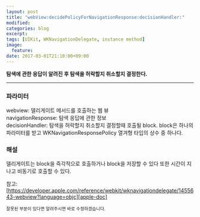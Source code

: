 ```yaml
---
layout: post
title: "webView:decidePolicyForNavigationResponse:decisionHandler:"
modified:
categories: blog
excerpt:
tags: [UIKit, WKNavigationDelegate, instance method]
image:
  feature:
date: 2017-03-01T21:10:00+09:00
---
```

**탐색에 관한 응답이 알려진 후 탐색을 허락할지 취소할지 결정한다.**

----
### 파라미터
webview: 델리게이트 메서드를 호출하는 웹 뷰 <br>
navigationResponse: 탐색 응답에 관한 정보 <br>
decisionHandler: 탐색을 허락할지 취소할지 결정할때 호출될 block. block은 하나의 파라미터를 받고 WKNavigationResponsePolicy 열겨형 타입의 상수 중 하나다.

### 해설
델리게이트는 block을 즉각적으로 호출하거나 block을 저장할 수 있다 또한 시간이 지나고 비동기로 호출할 수 있다.

참고: [https://developer.apple.com/reference/webkit/wknavigationdelegate/1455643-webview?language=objc][apple-doc]


<sub>잘못된 부분이 있다면 알려주시면 바로 수정하겠습니다.</sub>

[apple-doc]: https://developer.apple.com/reference/webkit/wknavigationdelegate/1455643-webview?language=objc
